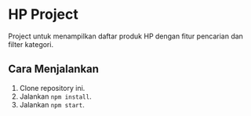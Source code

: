# HP Project

Project untuk menampilkan daftar produk HP dengan fitur pencarian dan filter kategori.

## Cara Menjalankan
1. Clone repository ini.
2. Jalankan `npm install`.
3. Jalankan `npm start`.
